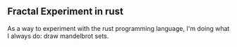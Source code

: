 ## Fractal Experiment in rust

As a way to experiment with the rust programming language,
I'm doing what I always do: draw mandelbrot sets.
